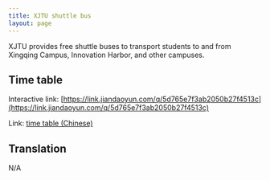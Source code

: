 ```yaml
---
title: XJTU shuttle bus
layout: page
---
```


XJTU provides free shuttle buses to transport students to and from Xingqing Campus, Innovation Harbor, and other campuses. 

## Time table

Interactive link: [https://link.jiandaoyun.com/q/5d765e7f3ab2050b27f4513c](https://link.jiandaoyun.com/q/5d765e7f3ab2050b27f4513c)

Link: [time table (Chinese)](https://mp.weixin.qq.com/s/8knxHYYAbhgRUPUT9vPIvw)

## Translation
N/A